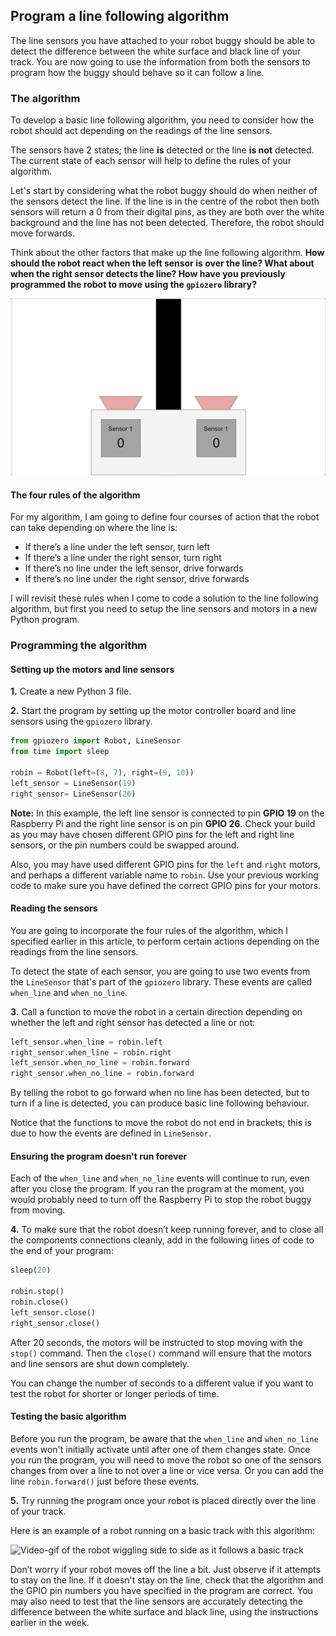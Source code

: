 [comment]: # (
Is this step open? Y/N
If so, short description of this step:
Related links:
Related files:
)

## Program a line following algorithm

The line sensors you have attached to your robot buggy should be able to detect the difference between the white surface and black line of your track. You are now going to use the information from both the sensors to program how the buggy should behave so it can follow a line.

### The algorithm

To develop a basic line following algorithm, you need to consider how the robot should act depending on the readings of the line sensors.

The sensors have 2 states; the line **is** detected or the line **is not** detected. The current state of each sensor will help to define the rules of your algorithm.

Let's start by considering what the robot buggy should do when neither of the sensors detect the line. If the line is in the centre of the robot then both sensors will return a 0 from their digital pins, as they are both over the white background and the line has not been detected. Therefore, the robot should move forwards.

Think about the other factors that make up the line following algorithm. **How should the robot react when the left sensor is over the line? What about when the right sensor detects the line? How have you previously programmed the robot to move using the `gpiozero` library?**

![](images/3_4_Two_Sensors_Anim.gif)

#### The four rules of the algorithm

For my algorithm, I am going to define four courses of action that the robot can take depending on where the line is:

+ If there’s a line under the left sensor, turn left
+ If there’s a line under the right sensor, turn right
+ If there’s no line under the left sensor, drive forwards
+ If there’s no line under the right sensor, drive forwards

I will revisit these rules when I come to code a solution to the line following algorithm, but first you need to setup the line sensors and motors in a new Python program.

### Programming the algorithm

#### Setting up the motors and line sensors

**1.** Create a new Python 3 file.

**2.** Start the program by setting up the motor controller board and line sensors using the `gpiozero` library.

~~~ python
from gpiozero import Robot, LineSensor
from time import sleep

robin = Robot(left=(8, 7), right=(9, 10))
left_sensor = LineSensor(19)
right_sensor= LineSensor(26)
~~~

**Note:** In this example, the left line sensor is connected to pin **GPIO 19** on the Raspberry Pi and the right line sensor is on pin **GPIO 26**. Check your build as you may have chosen different GPIO pins for the left and right line sensors, or the pin numbers could be swapped around.

Also, you may have used different GPIO pins for the `left` and `right` motors, and perhaps a different variable name to `robin`. Use your previous working code to make sure you have defined the correct GPIO pins for your motors.

#### Reading the sensors

You are going to incorporate the four rules of the algorithm, which I specified earlier in this article, to perform certain actions depending on the readings from the line sensors.  

To detect the state of each sensor, you are going to use two events from the `LineSensor` that's part of the `gpiozero` library. These events are called `when_line` and `when_no_line`.

**3.** Call a function to move the robot in a certain direction depending on whether the left and right sensor has detected a line or not:

~~~ python
left_sensor.when_line = robin.left
right_sensor.when_line = robin.right
left_sensor.when_no_line = robin.forward
right_sensor.when_no_line = robin.forward
~~~

By telling the robot to go forward when no line has been detected, but to turn if a line is detected, you can produce basic line following behaviour.

Notice that the functions to move the robot do not end in brackets; this is due to how the events are defined in `LineSensor`.

#### Ensuring the program doesn't run forever

Each of the `when_line` and `when_no_line` events will continue to run, even after you close the program. If you ran the program at the moment, you would probably need to turn off the Raspberry Pi to stop the robot buggy from moving.

<!-- The values of the devices will stay at whatever value they have been set as.  -->

**4.** To make sure that the robot doesn’t keep running forever, and to close all the components connections cleanly, add in the following lines of code to the end of your program:

~~~ python
sleep(20)

robin.stop()
robin.close()
left_sensor.close()
right_sensor.close()
~~~

After 20 seconds, the motors will be instructed to stop moving with the `stop()` command. Then the `close()` command will ensure that the motors and line sensors are shut down completely.

You can change the number of seconds to a different value if you want to test the robot for shorter or longer periods of time.

#### Testing the basic algorithm

<!-- Find out why and modify explanation -->
Before you run the program, be aware that the `when_line` and `when_no_line` events won't initially activate until after one of them changes state. Once you run the program, you will need to move the robot so one of the sensors changes from over a line to not over a line or vice versa. Or you can add the line `robin.forward()` just before these events.

**5.** Try running the program once your robot is placed directly over the line of your track.

Here is an example of a robot running on a basic track with this algorithm:

![Video-gif of the robot wiggling side to side as it follows a basic track](images/3_8-basic-line-following-robot)

Don’t worry if your robot moves off the line a bit. Just observe if it attempts to stay on the line. If it doesn't stay on the line, check that the algorithm and the GPIO pin numbers you have specified in the program are correct. You may also need to test that the line sensors are accurately detecting the difference between the white surface and black line, using the instructions earlier in the week.
